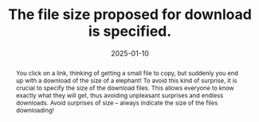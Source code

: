 ---
title: The file size proposed for download is specified.
abstract: You click on a link, thinking of getting a small file to copy, but suddenly you end up with a download of the size of a elephant! To avoid this kind of surprise, it is crucial to specify the size of the download files. This allows everyone to know exactly what they will get, thus avoiding unpleasant surprises and endless downloads. Avoid surprises of size – always indicate the size of the files downloading!
categories:
  - Links
agrege: O4143-E048
opquast: 4 143
indiceebook: "48"
description: Rule 048
before: "047"
weight: "048"
after: "049"
actif: "1"
layout: rules
date: 2025-01-10
tags:
  - Usability
objectif:
  - Allow to know what to expect before starting the download. This helps avoid unpleasant surprises, such as downloads that take longer than expected.
  - better manage their resources, such as bandwidth and storage space, knowing file size in advance.
Meo:
  - " Make a list of all available downloads, note the size of each file in kilobytes (KB) or megabytes (MB) and write clear descriptions in the text of the links to indicate the size of the file."
  - Document the practice for your teams
Controle:
  - Perform regular checks to ensure that new updates and file additions follow good practices.
epubcheck: null
ace: null
humancheck: true
ReadiumGoToolkit: null
Source:
  - Opquast
Referentiel:
  - N/A
steps:
  - Design
---